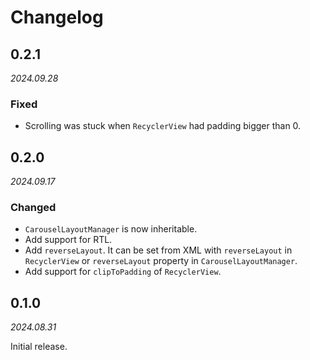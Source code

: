 # Changelog

## 0.2.1

_2024.09.28_

### Fixed

- Scrolling was stuck when `RecyclerView` had padding bigger than 0.

## 0.2.0

_2024.09.17_

### Changed

- `CarouselLayoutManager` is now inheritable.
- Add support for RTL.
- Add `reverseLayout`. It can be set from XML with `reverseLayout` in `RecyclerView` or `reverseLayout` property in `CarouselLayoutManager`.
- Add support for `clipToPadding` of `RecyclerView`.

## 0.1.0

_2024.08.31_

Initial release.
